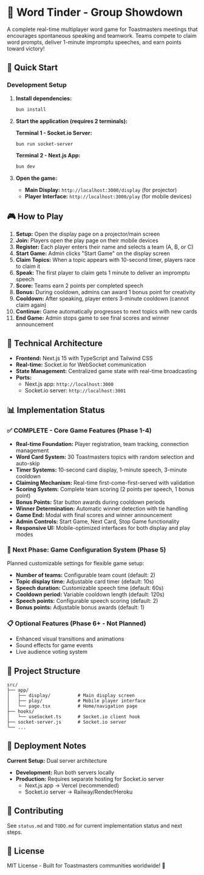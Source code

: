 # 🎤 Word Tinder - Group Showdown

A complete real-time multiplayer word game for Toastmasters meetings that encourages spontaneous speaking and teamwork. Teams compete to claim word prompts, deliver 1-minute impromptu speeches, and earn points toward victory!

## 🚀 Quick Start

### Development Setup

1. **Install dependencies:**
   ```bash
   bun install
   ```

2. **Start the application (requires 2 terminals):**
   
   **Terminal 1 - Socket.io Server:**
   ```bash
   bun run socket-server
   ```
   
   **Terminal 2 - Next.js App:**
   ```bash
   bun dev
   ```

3. **Open the game:**
   - **Main Display:** `http://localhost:3000/display` (for projector)
   - **Player Interface:** `http://localhost:3000/play` (for mobile devices)

## 🎮 How to Play

1. **Setup:** Open the display page on a projector/main screen
2. **Join:** Players open the play page on their mobile devices
3. **Register:** Each player enters their name and selects a team (A, B, or C)
4. **Start Game:** Admin clicks "Start Game" on the display screen
5. **Claim Topics:** When a topic appears with 10-second timer, players race to claim it
6. **Speak:** The first player to claim gets 1 minute to deliver an impromptu speech
7. **Score:** Teams earn 2 points per completed speech
8. **Bonus:** During cooldown, admins can award 1 bonus point for creativity
9. **Cooldown:** After speaking, player enters 3-minute cooldown (cannot claim again)
10. **Continue:** Game automatically progresses to next topics with new cards
11. **End Game:** Admin stops game to see final scores and winner announcement

## 🔧 Technical Architecture

- **Frontend:** Next.js 15 with TypeScript and Tailwind CSS
- **Real-time:** Socket.io for WebSocket communication
- **State Management:** Centralized game state with real-time broadcasting
- **Ports:** 
  - Next.js app: `http://localhost:3000`
  - Socket.io server: `http://localhost:3001`

## 📊 Implementation Status

### ✅ **COMPLETE** - Core Game Features (Phase 1-4)
- **Real-time Foundation:** Player registration, team tracking, connection management
- **Word Card System:** 30 Toastmasters topics with random selection and auto-skip
- **Timer Systems:** 10-second card display, 1-minute speech, 3-minute cooldown
- **Claiming Mechanism:** Real-time first-come-first-served with validation
- **Scoring System:** Complete team scoring (2 points per speech, 1 bonus point)
- **Bonus Points:** Star button awards during cooldown periods
- **Winner Determination:** Automatic winner detection with tie handling
- **Game End:** Modal with final scores and winner announcement
- **Admin Controls:** Start Game, Next Card, Stop Game functionality
- **Responsive UI:** Mobile-optimized interfaces for both display and play modes

### 🚧 **Next Phase: Game Configuration System (Phase 5)**
Planned customizable settings for flexible game setup:
- **Number of teams:** Configurable team count (default: 2)
- **Topic display time:** Adjustable card timer (default: 10s)
- **Speech duration:** Customizable speech time (default: 60s)
- **Cooldown period:** Variable cooldown length (default: 120s)
- **Speech points:** Configurable speech scoring (default: 2)
- **Bonus points:** Adjustable bonus awards (default: 1)

### 📋 Optional Features (Phase 6+ - Not Planned)
- Enhanced visual transitions and animations
- Sound effects for game events
- Live audience voting system

## 📁 Project Structure

```
src/
├── app/
│   ├── display/          # Main display screen
│   ├── play/             # Mobile player interface
│   └── page.tsx          # Home/navigation page
├── hooks/
│   └── useSocket.ts      # Socket.io client hook
├── socket-server.js      # Socket.io server
└── ...
```

## 🚀 Deployment Notes

**Current Setup:** Dual server architecture
- **Development:** Run both servers locally
- **Production:** Requires separate hosting for Socket.io server
  - Next.js app → Vercel (recommended)
  - Socket.io server → Railway/Render/Heroku

## 🤝 Contributing

See `status.md` and `TODO.md` for current implementation status and next steps.

## 📄 License

MIT License - Built for Toastmasters communities worldwide! 🎤
